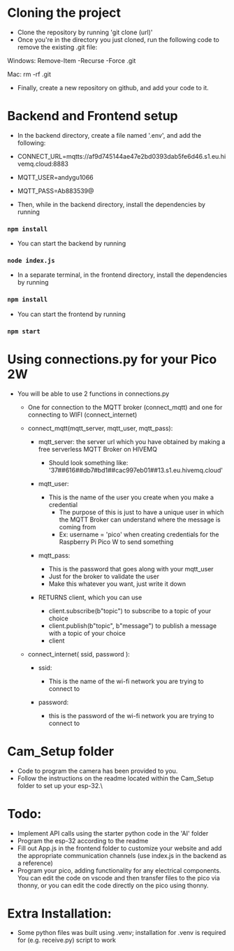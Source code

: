 # Cloning the project 

- Clone the repository by running 'git clone (url)'
- Once you're in the directory you just cloned, run the following code to remove the existing .git file:

Windows:
Remove-Item -Recurse -Force .git

Mac:
rm -rf .git

- Finally, create a new repository on github, and add your code to it.

# Backend and Frontend setup

- In the backend directory, create a file named '.env', and add the following:

- CONNECT_URL=mqtts://af9d745144ae47e2bd0393dab5fe6d46.s1.eu.hivemq.cloud:8883

- MQTT_USER=andygu1066

- MQTT_PASS=Ab883539@

- Then, while in the backend directory, install the dependencies by running
### `npm install`
- You can start the backend by running 
### `node index.js`

- In a separate terminal, in the frontend directory, install the dependencies by running
### `npm install`
- You can start the frontend by running 
### `npm start`

# Using connections.py for your Pico 2W

- You will be able to use 2 functions in connections.py
    - One for connection to the MQTT broker (connect_mqtt) and one for connecting to WIFI (connect_internet)

    - connect_mqtt(mqtt_server, mqtt_user, mqtt_pass):

        - mqtt_server: the server url which you have obtained by making a free serverless MQTT Broker on HIVEMQ
            - Should look something like: '37##616##db7#bd1##cac997eb01##13.s1.eu.hivemq.cloud'

        - mqtt_user:
            - This is the name of the user you create when you make a credential
                - The purpose of this is just to have a unique user in which the MQTT Broker can understand where the message is coming from 
                - Ex: username = 'pico' when creating credentials for the Raspberry Pi Pico W to send something

        - mqtt_pass:
            - This is the password that goes along with your mqtt_user
            - Just for the broker to validate the user
            - Make this whatever you want, just write it down

        - RETURNS client, which you can use 
            - client.subscribe(b"topic") to subscribe to a topic of your choice
            - client.publish(b"topic", b"message") to publish a message with a topic of your choice
            - client

    - connect_internet( ssid, password ):
        
        - ssid: 
            - This is the name of the wi-fi network you are trying to connect to

        - password:
            - this is the password of the wi-fi network you are trying to connect to

# Cam_Setup folder

- Code to program the camera has been provided to you.
- Follow the instructions on the readme located within the Cam_Setup folder to set up your esp-32.\

# Todo:
- Implement API calls using the starter python code in the 'AI' folder
- Program the esp-32 according to the readme
- Fill out App.js in the frontend folder to customize your website and add the appropriate communication channels (use index.js in the backend as a reference)
- Program your pico, adding functionality for any electrical components. You can edit the code on vscode and then transfer files to the pico via thonny, or you can edit the code directly on the pico using thonny.
    
# Extra Installation:

- Some python files was built using .venv; installation for .venv is required for (e.g. receive.py) script to work